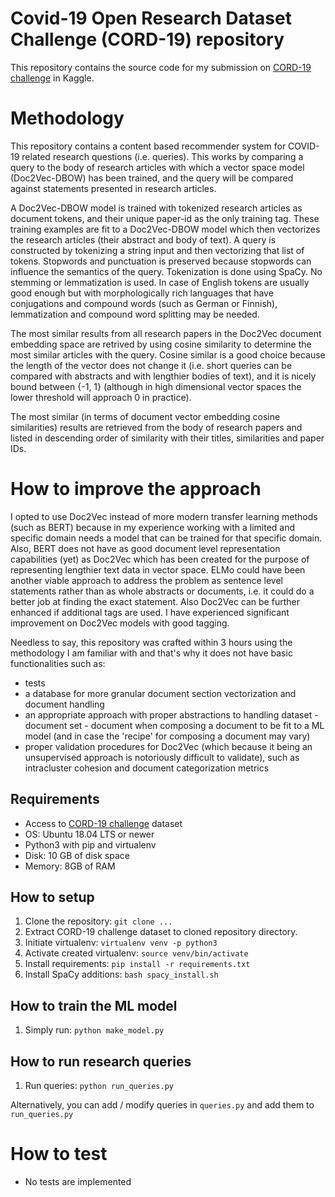 # Covid-19 Open Research Dataset Challenge (CORD-19) repository

This repository contains the source code for my submission on [CORD-19 challenge](https://www.kaggle.com/allen-institute-for-ai/CORD-19-research-challenge/tasks?taskId=568) in Kaggle.

# Methodology

This repository contains a content based recommender system for COVID-19 related research questions (i.e. queries). 
This works by comparing a query to the body of research articles with which a vector space model (Doc2Vec-DBOW) has been trained, 
and the query will be compared against statements presented in research articles.

A Doc2Vec-DBOW model is trained with tokenized research articles as document tokens, and their unique paper-id as the 
only training tag. These training examples are fit to a Doc2Vec-DBOW model which then vectorizes the research articles 
(their abstract and body of text). A query is constructed by tokenizing a string input and then vectorizing that list of tokens.
Stopwords and punctuation is preserved because stopwords can influence the semantics of the query. Tokenization is done
using SpaCy. No stemming or lemmatization is used. In case of English tokens are usually good enough but with 
morphologically rich languages that have conjugations and compound words (such as German or Finnish), lemmatization and
compound word splitting may be needed.

The most similar results from all research papers in the Doc2Vec document embedding space are retrived by using cosine similarity
to determine the most similar articles with the query. Cosine similar is a good choice because the length of the vector
does not change it (i.e. short queries can be compared with abstracts and with lengthier bodies of text), and it is nicely
bound between {-1, 1} (although in high dimensional vector spaces the lower threshold will approach 0 in practice).

The most similar (in terms of document vector embedding cosine similarities) results are retrieved from the body of
research papers and listed in descending order of similarity with their titles, similarities and paper IDs.

# How to improve the approach

I opted to use Doc2Vec instead of more modern transfer learning methods (such as BERT) because in my experience working
with a limited and specific domain needs a model that can be trained for that specific domain. Also, BERT does not have
as good document level representation capabilities (yet) as Doc2Vec which has been created for the purpose of representing
lengthier text data in vector space. ELMo could have been another viable approach to address the problem as sentence level
statements rather than as whole abstracts or documents, i.e. it could do a better job at finding the exact statement. Also
Doc2Vec can be further enhanced if additional tags are used. I have experienced significant improvement on Doc2Vec models
with good tagging.

Needless to say, this repository was crafted within 3 hours using the methodology I am familiar with and that's why it does
not have basic functionalities such as:

- tests
- a database for more granular document section vectorization and document handling
- an appropriate approach with proper abstractions to handling dataset - document set - document when composing a document
to be fit to a ML model (and in case the 'recipe' for composing a document may vary)
- proper validation procedures for Doc2Vec (which because it being an unsupervised approach is notoriously difficult to validate), such as intracluster cohesion and document categorization metrics

## Requirements

- Access to [CORD-19 challenge](https://www.kaggle.com/allen-institute-for-ai/CORD-19-research-challenge/tasks?taskId=568) dataset
- OS: Ubuntu 18.04 LTS or newer
- Python3 with pip and virtualenv
- Disk: 10 GB of disk space
- Memory: 8GB of RAM

## How to setup

1. Clone the repository: `git clone ...`
2. Extract CORD-19 challenge dataset to cloned repository directory.
3. Initiate virtualenv: `virtualenv venv -p python3`
4. Activate created virtualenv: `source venv/bin/activate`
5. Install requirements: `pip install -r requirements.txt`
6. Install SpaCy additions: `bash spacy_install.sh` 

## How to train the ML model

1. Simply run: `python make_model.py`

## How to run research queries

1. Run queries: `python run_queries.py`

Alternatively, you can add / modify queries in `queries.py` and add them to `run_queries.py`

# How to test

- No tests are implemented
